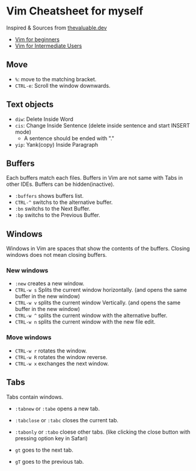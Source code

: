 # Vim Cheatsheet for myself

Inspired & Sources from [thevaluable.dev](https://thevaluable.dev)

- [Vim for beginners](https://thevaluable.dev/vim-commands-beginner/)
- [Vim for Intermediate Users](https://thevaluable.dev/vim-intermediate/)

## Move

- `%`: move to the matching bracket.
- `CTRL-e`: Scroll the window downwards.

## Text objects

- `diw`: Delete Inside Word
- `cis`: Change Inside Sentence (delete inside sentence and start INSERT mode)
    - A sentence should be ended with "."
- `yip`: Yank(copy) Inside Paragraph

## Buffers

Each buffers match each files. Buffers in Vim are not same with Tabs in other IDEs. Buffers can be hidden(inactive).

- `:buffers` shows buffers list.
- `CTRL-^` switchs to the alternative buffer.
- `:bn` switchs to the Next Buffer.
- `:bp` switchs to the Previous Buffer.

## Windows

Windows in Vim are spaces that show the contents of the buffers. Closing windows does not mean closing buffers.

### New windows
- `:new` creates a new window.
- `CTRL-w s` Splits the current window horizontally. (and opens the same buffer in the new window)
- `CTRL-w v` splits the current window Vertically. (and opens the same buffer in the new window)
- `CTRL-w ^` splits the current window with the alternative buffer.
- `CTRL-w n` splits the current window with the new file edit.

### Move windows
- `CTRL-w r` rotates the window.
- `CTRL-w R` rotates the window reverse.
- `CTRL-w x` exchanges the next window.

## Tabs

Tabs contain windows.

- `:tabnew` or `:tabe` opens a new tab.
- `:tabclose` or `:tabc` closes the current tab.
- `:tabonly` or `:tabo` cloese other tabs. (like clicking the close button with pressing option key in Safari)

- `gt` goes to the next tab.
- `gT` goes to the previous tab.


